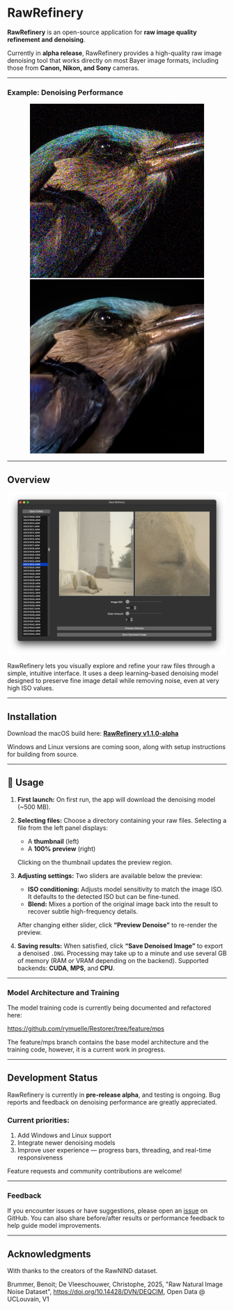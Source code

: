 # RawRefinery

**RawRefinery** is an open-source application for **raw image quality refinement and denoising**.

Currently in **alpha release**, RawRefinery provides a high-quality raw image denoising tool that works directly on most Bayer image formats, including those from **Canon, Nikon, and Sony** cameras.

---

### Example: Denoising Performance

<div align="center">
  <img src="https://github.com/rymuelle/RawRefinery/blob/main/examples/Bayer_TEST_MuseeL-bluebirds-A7C_ISO65535_sha1=eb9cb3e1d80f48b93d0aabe20458870c5c1ef2fa.jpg" alt="Noisy Image" width="400"/>
  <img src="https://github.com/rymuelle/RawRefinery/blob/main/examples/Bayer_TEST_MuseeL-bluebirds-A7C_ISO65535_sha1=eb9cb3e1d80f48b93d0aabe20458870c5c1ef2fa_65534_denoised.DNG.jpg" alt="Denoised" width="400"/>
</div>

---

## Overview

![RawRefinery main window](https://github.com/rymuelle/RawRefinery/blob/main/examples/RawRefinery.png)

RawRefinery lets you visually explore and refine your raw files through a simple, intuitive interface.
It uses a deep learning–based denoising model designed to preserve fine image detail while removing noise, even at very high ISO values.

---

## Installation

Download the macOS build here:
[**RawRefinery v1.1.0-alpha**](https://github.com/rymuelle/RawRefinery/releases/tag/v1.1.0-alpha)

Windows and Linux versions are coming soon, along with setup instructions for building from source.

---

## 🚀 Usage

1. **First launch:**
   On first run, the app will download the denoising model (~500 MB).

2. **Selecting files:**
   Choose a directory containing your raw files. Selecting a file from the left panel displays:

   * A **thumbnail** (left)
   * A **100% preview** (right)

   Clicking on the thumbnail updates the preview region.

3. **Adjusting settings:**
   Two sliders are available below the preview:

   * **ISO conditioning:** Adjusts model sensitivity to match the image ISO. It defaults to the detected ISO but can be fine-tuned.
   * **Blend:** Mixes a portion of the original image back into the result to recover subtle high-frequency details.

   After changing either slider, click **“Preview Denoise”** to re-render the preview.

4. **Saving results:**
   When satisfied, click **“Save Denoised Image”** to export a denoised `.DNG`.
   Processing may take up to a minute and use several GB of memory (RAM or VRAM depending on the backend).
   Supported backends: **CUDA**, **MPS**, and **CPU**.

---

### Model Architecture and Training

The model training code is currently being documented and refactored here:

https://github.com/rymuelle/Restorer/tree/feature/mps

The feature/mps branch contains the base model architecture and the training code, however, it is a current work in progress. 

---

## Development Status

RawRefinery is currently in **pre-release alpha**, and testing is ongoing.
Bug reports and feedback on denoising performance are greatly appreciated.

### Current priorities:

1. Add Windows and Linux support
2. Integrate newer denoising models
3. Improve user experience — progress bars, threading, and real-time responsiveness

Feature requests and community contributions are welcome!

---

### Feedback

If you encounter issues or have suggestions, please open an [issue](https://github.com/rymuelle/RawRefinery/issues) on GitHub.
You can also share before/after results or performance feedback to help guide model improvements.

----

## Acknowledgments

With thanks to the creators of the RawNIND dataset.


Brummer, Benoit; De Vleeschouwer, Christophe, 2025, "Raw Natural Image Noise Dataset", https://doi.org/10.14428/DVN/DEQCIM, Open Data @ UCLouvain, V1 